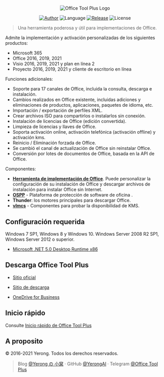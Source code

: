 ﻿#

<p align="center">
<img alt="Office Tool Plus Logo" src="https://otp.landian.vip/static/images/logo.png"/>
</p>

<p align="center">
<a href="https://www.coolhub.top/" target="_blank"><img alt="Author" src="https://img.shields.io/badge/Author-Yerong-blue?style=flat-square"/></a>
<img alt="Language" src="https://img.shields.io/badge/Language-C%23-green?style=flat-square"/>
<a href="https://otp.landian.vip/" target="_blank"><img alt="Release" src="https://img.shields.io/github/v/release/YerongAI/Office-Tool?style=flat-square"/></a>
<img alt="License" src="https://img.shields.io/github/license/YerongAI/Office-Tool?style=flat-square"/>
</p>

> Una herramienta poderosa y útil para implementaciones de Office.

Admite la implementación y activación personalizadas de los siguientes productos:

- Microsoft 365
- Office 2016, 2019, 2021
- Visio 2016, 2019, 2021 y plan en línea 2
- Proyecto 2016, 2019, 2021 y cliente de escritorio en línea

Funciones adicionales:

- Soporte para 17 canales de Office, incluida la consulta, descarga e instalación.
- Cambios realizados en Office existente, incluidas adiciones y eliminaciones de productos, aplicaciones, paquetes de idioma, etc.
- Importación / exportación de perfiles XML.
- Crear archivos ISO para compartirlos o instalarlos sin conexión.
- Instalación de licencias de Office (edición convertida).
- Limpieza de licencias y llaves de Office.
- Soporta activación online, activación telefónica (activación offline) y activación kms.
- Reinicio / Eliminación forzada de Office.
- Se cambió el canal de actualización de Office sin reinstalar Office.
- Conversión por lotes de documentos de Office, basada en la API de Office.

Componentes:

- **[Herramienta de implementación de Office](https://docs.microsoft.com/es-es/deployoffice/overview-office-deployment-tool)**. Puede personalizar la configuración de su instalación de Office y descargar archivos de instalación para instalar Office sin Internet.
- **[OSPP](https://docs.microsoft.com/es-es/DeployOffice/vlactivation/tools-to-manage-volume-activation-of-office)** - Plataforma de protección de software de oficina .
- **Thunder**: los motores principales para descargar Office.
- **[vlmcs](https://github.com/Wind4/vlmcsd)** - Componentes para probar la disponibilidad de KMS.

## Configuración requerida

Windows 7 SP1, Windows 8 y Windows 10.
Windows Server 2008 R2 SP1, Windows Server 2012 o superior.

- [Microsoft .NET 5.0 Desktop Runtime x86](https://dotnet.microsoft.com/download/dotnet/current/runtime)

## Descarga Office Tool Plus

- [Sitio oficial](https://otp.landian.vip/)

- [Sitio de descarga](https://download.coolhub.top/)

- [OneDrive for Business](https://coolhub-my.sharepoint.com/:f:/g/personal/yerong_coolhub_onmicrosoft_com/Ev9IUbXAw01JgwrAgsIFB8YBzJebdZZpmsR9hZFAZZVDgg?e=AkSdZU)

## Inicio rápido

Consulte [Inicio rápido de Office Tool Plus](https://github.com/YerongAI/Office-Tool/wiki/Office-Tool-Plus-Quick-Start)

## A proposito

© 2016-2021 Yerong. Todos los derechos reservados.

> Blog [@Yerong の 小窝](https://www.coolhub.top/) · GitHub [@YerongAI](https://github.com/YerongAI) · Telegram [@Office Tool Plus](https://t.me/otp_channel)
